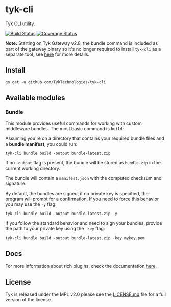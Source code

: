 # tyk-cli

Tyk CLI utility.

[![Build Status](https://travis-ci.org/TykTechnologies/tyk-cli.svg?branch=master)](https://travis-ci.org/TykTechnologies/tyk-cli)
[![Coverage Status](https://coveralls.io/repos/github/TykTechnologies/tyk-cli/badge.svg?branch=master)](https://coveralls.io/github/TykTechnologies/tyk-cli?branch=master)

**Note:** Starting on Tyk Gateway v2.8, the bundle command is included as part of the gateway binary so it's no longer required to install `tyk-cli` as a separate tool, see [here](https://tyk.io/docs/plugins/rich-plugins/plugin-bundles/#getting-the-bundler-tool) for more details.

## Install

	go get -u github.com/TykTechnologies/tyk-cli

## Available modules

### Bundle

This module provides useful commands for working with custom middleware bundles. The most basic command is `build`:

Assuming you're on a directory that contains your required bundle files and a **bundle manifest**, you could run:

	tyk-cli bundle build -output bundle-latest.zip

If no `-output` flag is present, the bundle will be stored as `bundle.zip` in the current working directory.

The bundle will contain a `manifest.json` with the computed checksum and signature.

By default, the bundles are signed, if no private key is specified, the program will prompt for a confirmation. If you need to force this behavior you may use the `-y` flag:

	tyk-cli bundle build -output bundle-latest.zip -y

If you follow the standard behavior and need to sign your bundles, provide the path to your private key using the `-key` flag:

	tyk-cli bundle build -output bundle-latest.zip -key mykey.pem

## Docs

For more information about rich plugins, check the documentation [here](https://tyk.io/tyk-documentation/customise-tyk/plugins/).

## License

Tyk is released under the MPL v2.0 please see the [LICENSE.md](LICENSE.md) file for a full version of the license.

